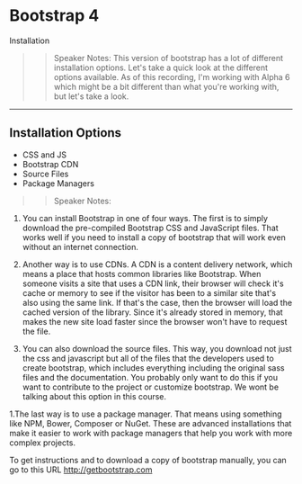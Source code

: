 <!-- .slide: data-state="title" -->
# Bootstrap 4
Installation

> > Speaker Notes:
This version of bootstrap has a lot of different installation options. Let's take a quick look at the different options available. As of this recording, I'm working with Alpha 6 which might be a bit different than what you're working with, but let's take a look.

---

## Installation Options

<ul>
	<li class="fragment">CSS and JS</li>
  <li class="fragment">Bootstrap CDN</li>
	<li class="fragment">Source Files</li>
	<li class="fragment">Package Managers</li>
</ul>

> > Speaker Notes:
1. You can install Bootstrap in one of four ways. The first is to simply download the pre-compiled Bootstrap CSS and JavaScript files. That works well if you need to install a copy of bootstrap that will work even without an internet connection.

1. Another way is to use CDNs. A CDN is a content delivery network, which means a place that hosts common libraries like Bootstrap. When someone visits a site that uses  a CDN link, their browser will check it's cache or memory to see if the visitor has been to a similar site that's also using the same link. If that's the case, then the browser will load the cached version of the library. Since it's already stored in memory, that makes the new site load faster since the browser won't have to request the file.

1. You can also download the source files. This way, you download not just the css and javascript but all of the files that the developers used to create bootstrap, which includes everything including the original sass files and the documentation. You probably only want to do this if you want to contribute to the project or customize bootstrap. We wont be talking about this option in this course.

1.The last way is to use a package manager. That means using something like NPM, Bower, Composer or NuGet. These are advanced installations that make it easier to work with package managers that help you work with more complex projects.

To get instructions and to download a copy of bootstrap manually, you can go to this URL http://getbootstrap.com
